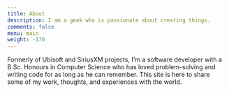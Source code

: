 ```yaml
---
title: About
description: I am a geek who is passionate about creating things.
comments: false
menu: main
weight: -170
---
```


Formerly of Ubisoft and SiriusXM projects, I'm a software developer with a B.Sc. Honours in Computer Science who has loved problem-solving and writing code for as long as he can remember. This site is here to share some of my work, thoughts, and experiences with the world.
